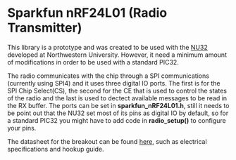 # Sparkfun nRF24L01 (Radio Transmitter)
This library is a prototype and was created to be used with the [NU32](http://hades.mech.northwestern.edu/index.php/NU32) developed at Northwestern University. However, it need a minimum amount of modifications in order to be used with a standard PIC32.

The radio communicates with the chip through a SPI communications (currently using SPI4) and it uses three digital IO ports. The first is for the SPI Chip Select(CS), the second for the CE that is used to control the states of the radio and the last is used to dectect available messages to be read in the RX buffer. The ports can be set in **sparkfun_nRF24L01.h**, still it needs to be point out that the NU32 set most of its pins as digital IO by default, so for a standard PIC32 you might have to add code in **radio_setup()** to configure your pins.

The datasheet for the breakout can be found [here](https://www.sparkfun.com/products/691), such as electrical specifications and hookup guide.
